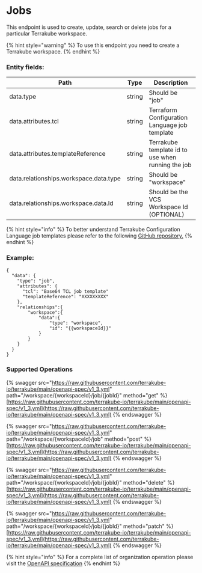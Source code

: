 # Jobs

This endpoint is used to create, update, search or delete jobs for a particular Terrakube workspace.

{% hint style="warning" %}
To use this endpoint you need to create a Terrakube workspace.
{% endhint %}

### Entity fields:

| Path                                   | Type   | Description                                       |
| -------------------------------------- | ------ | ------------------------------------------------- |
| data.type                              | string | Should be "job"                                   |
| data.attributes.tcl                    | string | Terraform Configuration Language job template     |
| data.attributes.templateReference      | string | Terrakube template id to use when running the job |
| data.relationships.workspace.data.type | string | Should be "workspace"                             |
| data.relationships.workspace.data.Id   | string | Should be the VCS Workspace Id (OPTIONAL)         |

{% hint style="info" %}
To better understand Terrakube Configuration Language job templates please refer to the following [GitHub repository.](https://github.com/terrakube-io/terrakube-extensions)
{% endhint %}

### Example:

```
{
  "data": {
    "type": "job",
    "attributes": {
      "tcl": "Base64 TCL job template"
      "templateReference": "XXXXXXXXX"
    },
    "relationships":{
        "workspace":{
            "data":{
                "type": "workspace",
                "id": "{{workspaceId}}"
            }
        }
    }
  }
}
```

### Supported Operations

{% swagger src="https://raw.githubusercontent.com/terrakube-io/terrakube/main/openapi-spec/v1_3.yml" path="/workspace/{workspaceId}/job/{jobId}" method="get" %}
[https://raw.githubusercontent.com/terrakube-io/terrakube/main/openapi-spec/v1_3.yml](https://raw.githubusercontent.com/terrakube-io/terrakube/main/openapi-spec/v1_3.yml)
{% endswagger %}

{% swagger src="https://raw.githubusercontent.com/terrakube-io/terrakube/main/openapi-spec/v1_3.yml" path="/workspace/{workspaceId}/job" method="post" %}
[https://raw.githubusercontent.com/terrakube-io/terrakube/main/openapi-spec/v1_3.yml](https://raw.githubusercontent.com/terrakube-io/terrakube/main/openapi-spec/v1_3.yml)
{% endswagger %}

{% swagger src="https://raw.githubusercontent.com/terrakube-io/terrakube/main/openapi-spec/v1_3.yml" path="/workspace/{workspaceId}/job/{jobId}" method="delete" %}
[https://raw.githubusercontent.com/terrakube-io/terrakube/main/openapi-spec/v1_3.yml](https://raw.githubusercontent.com/terrakube-io/terrakube/main/openapi-spec/v1_3.yml)
{% endswagger %}

{% swagger src="https://raw.githubusercontent.com/terrakube-io/terrakube/main/openapi-spec/v1_3.yml" path="/workspace/{workspaceId}/job/{jobId}" method="patch" %}
[https://raw.githubusercontent.com/terrakube-io/terrakube/main/openapi-spec/v1_3.yml](https://raw.githubusercontent.com/terrakube-io/terrakube/main/openapi-spec/v1_3.yml)
{% endswagger %}

{% hint style="info" %}
For a complete list of organization operation please visit the [OpenAPI specification](https://github.com/terrakube-io/terrakube-server/tree/main/openapi-spec)
{% endhint %}

